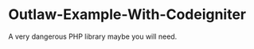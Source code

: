 Outlaw-Example-With-Codeigniter
===============================

A very dangerous PHP library maybe you will need.
